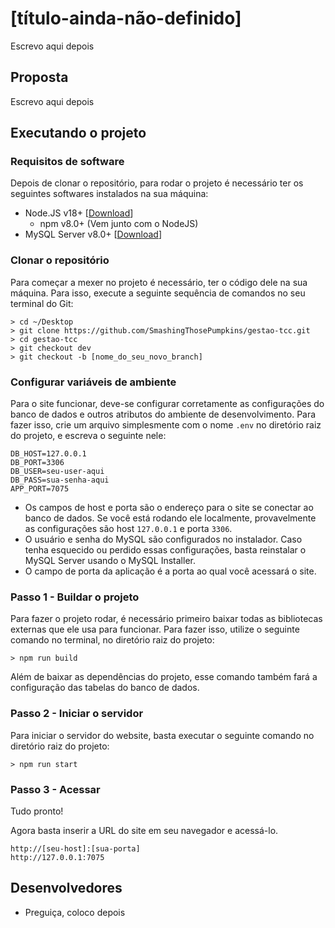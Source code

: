 # [título-ainda-não-definido]

Escrevo aqui depois

## Proposta

Escrevo aqui depois

## Executando o projeto

### Requisitos de software

Depois de clonar o repositório, para rodar o projeto é necessário ter os seguintes softwares instalados na sua máquina:
- Node.JS v18+ [[Download](https://nodejs.org/en/download)]
    - npm v8.0+ (Vem junto com o NodeJS)
- MySQL Server v8.0+ [[Download](https://dev.mysql.com/downloads/file/?id=518835)]

### Clonar o repositório

Para começar a mexer no projeto é necessário, ter o código dele na sua máquina. Para isso, execute a seguinte sequência de comandos no seu terminal do Git:

```
> cd ~/Desktop
> git clone https://github.com/SmashingThosePumpkins/gestao-tcc.git
> cd gestao-tcc
> git checkout dev
> git checkout -b [nome_do_seu_novo_branch]
```

### Configurar variáveis de ambiente

Para o site funcionar, deve-se configurar corretamente as configurações do banco de dados e outros atributos do ambiente de desenvolvimento. Para fazer isso, crie um arquivo simplesmente com o nome `.env` no diretório raiz do projeto, e escreva o seguinte nele:

```
DB_HOST=127.0.0.1
DB_PORT=3306
DB_USER=seu-user-aqui
DB_PASS=sua-senha-aqui
APP_PORT=7075
```
- Os campos de host e porta são o endereço para o site se conectar ao banco de dados. Se você está rodando ele localmente, provavelmente as configurações são host `127.0.0.1` e porta `3306`.
- O usuário e senha do MySQL são configurados no instalador. Caso tenha esquecido ou perdido essas configurações, basta reinstalar o MySQL Server usando o MySQL Installer.
- O campo de porta da aplicação é a porta ao qual você acessará o site.

### Passo 1 - Buildar o projeto

Para fazer o projeto rodar, é necessário primeiro baixar todas as bibliotecas externas que ele usa para funcionar. Para fazer isso, utilize o seguinte comando no terminal, no diretório raiz do projeto:

```
> npm run build
```
Além de baixar as dependências do projeto, esse comando também fará a configuração das tabelas do banco de dados.

### Passo 2 - Iniciar o servidor

Para iniciar o servidor do website, basta executar o seguinte comando no diretório raiz do projeto:

```
> npm run start
```

### Passo 3 - Acessar

Tudo pronto!

Agora basta inserir a URL do site em seu navegador e acessá-lo.

```
http://[seu-host]:[sua-porta]
http://127.0.0.1:7075
```

## Desenvolvedores

- Preguiça, coloco depois
